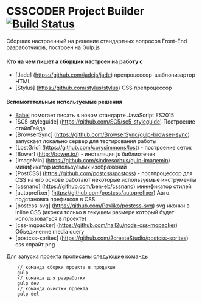 # CSSCODER Project Builder [![Build Status](https://travis-ci.org/csscoderRU/project-builder.svg)](https://travis-ci.org/csscoderRU/project-builder)

Сборщик настроенный на решение стандартных вопросов Front-End разработчиков, построен на Gulp.js

#### Кто на чем пишет а сборщик настроен на работу с 

* [Jade] (https://github.com/jadejs/jade) препроцессор-шаблонизартор HTML
* [Stylus] (https://github.com/stylus/stylus) CSS препроцессор

#### Вспомогательные используемые решения

* [Babel](https://github.com/babel/gulp-babel) помогает писать в новом стандарте JavaScript ES2015
* [SC5-styleguide] (https://github.com/SC5/sc5-styleguide) Построение стайлГайда
* [BrowserSync] (https://github.com/BrowserSync/gulp-browser-sync) запускает локально сервер для тестирования работы
* [LostGrid] (https://github.com/corysimmons/lost) - построение сеток
* [Bower] (http://bower.io/) - инсталяция js библиотечек
* [ImageMin] (https://github.com/sindresorhus/gulp-imagemin) минификатор используемых изображений
* [PostCSS] (https://github.com/postcss/postcss) - постпроцессор для CSS на его основе работают некоторые используемые инструменты
* [cssnano] (https://github.com/ben-eb/cssnano) минификатор стилей
* [autoprefixer] (https://github.com/postcss/autoprefixer) Авто подстановка префиксов в CSS
* [postcss-svg] (https://github.com/Pavliko/postcss-svg) svg иконки в inline CSS (иконки только в текущем размере который будет использоваться в проекте)
* [css-mqpacker] (https://github.com/hail2u/node-css-mqpacker) Объединение media query
* [postcss-sprites] (https://github.com/2createStudio/postcss-sprites) css спрайт png 


Для запуска проекта прописаны следующие команды 
		
		// команда сборки проекта в продакшн
		gulp
		// команда для разработки
		gulp dev
		// команда очистки проекта
		gulp del

